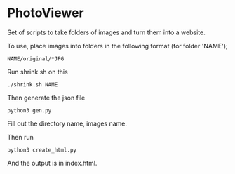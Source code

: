 # PhotoViewer
Set of scripts to take folders of images and turn them into a website.

To use, place images into folders in the following format (for folder 'NAME');

```NAME/original/*JPG```

Run shrink.sh on this

```./shrink.sh NAME```

Then generate the json file

```python3 gen.py```

Fill out the directory name, images name. 

Then run

```python3 create_html.py```

And the output is in index.html. 

